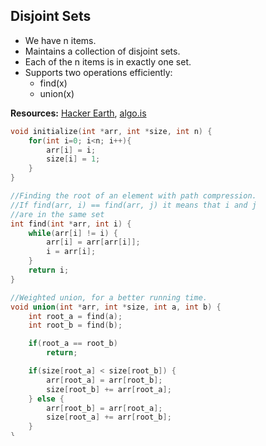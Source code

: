 ## Disjoint Sets
 - We have n items.
 - Maintains a collection of disjoint sets.
 - Each of the n items is  in exactly one set.
 - Supports two operations efficiently:
    - find(x)
    - union(x)

**Resources:** [Hacker Earth](https://www.hackerearth.com/practice/notes/disjoint-set-union-union-find/), [algo.is](https://algo.is/aflv16/aflv_03_data_structures.pdf)

```c++
void initialize(int *arr, int *size, int n) {
    for(int i=0; i<n; i++){
        arr[i] = i;
        size[i] = 1;
    }
}

//Finding the root of an element with path compression.
//If find(arr, i) == find(arr, j) it means that i and j
//are in the same set
int find(int *arr, int i) {
    while(arr[i] != i) {
        arr[i] = arr[arr[i]];
        i = arr[i];
    }
    return i;
}

//Weighted union, for a better running time.
void union(int *arr, int *size, int a, int b) {
    int root_a = find(a);
    int root_b = find(b);

    if(root_a == root_b)
        return;

    if(size[root_a] < size[root_b]) {
        arr[root_a] = arr[root_b];
        size[root_b] += arr[root_a];
    } else {
        arr[root_b] = arr[root_a];
        size[root_a] += arr[root_b];
    }
}
```
